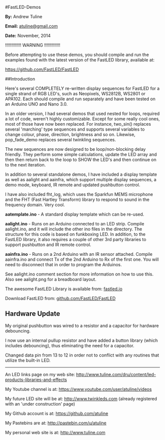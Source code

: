#FastLED-Demos


**By:** Andrew Tuline

**Email:** atuline@gmail.com

**Date:** November, 2014

!!!!!!!!!!!!! WARNING !!!!!!!!!!!!!

Before attempting to use these demos, you should compile and run the examples found with the latest version of the FastLED library, available at:


https://github.com/FastLED/FastLED



##Introduction

Here's several COMPLETELY re-written display sequences for FastLED for a single strand of RGB LED's, such as Neopixels, WS2812B, WS2801 or APA102. Each should compile and run separately and have been tested on an Arduino UNO and Nano 3.0.

In an older version, I had several demos that used nested for loops, required a lot of code, weren't highly customizable. Except for some really cool ones, most of those have now been replaced. For instance, two_sin() replaces several 'marching' type sequences and supports several variables to change colour, phase, direction, brightness and so on. Likewise, pop_fade_demo replaces several twinkling sequences.

The new sequences are now designed to be loop/non-blocking delay friendly. They perform some simple calculations, update the LED array and then then return back to the loop to SHOW the LED's and then continue on to the next iteration.

In addition to several standalone demos, I have included a display template as well as aalight and aainfra, which support multiple display sequences, a demo mode, keyboard, IR remote and updated pushbutton control.

I have also included fht_log, which uses the Sparkfun MEMS microphone and the FHT (Fast Hartley Transform) library to respond to sound in the frequency domain. Very cool.



**aatemplate.ino** - A standard display template which can be re-used.

**aalight.ino** - Runs on an Arduino connected to an LED strip. Compile aalight.ino, and it will include the other ino files in the directory. The structure for this code is based on funkboxing LED. In addition, to the FastLED library, it also requires a couple of other 3rd party libraries to support pushbutton and IR remote control.

**aainfra.ino** - Runs on a 2nd Arduino with an IR sensor attached. Compile aainfra.ino and connect Tx of the 2nd Arduino to Rx of the first one. You will need to disconnect that in order to program the Arduinos.

See aalight.ino comment section for more information on how to use this. Also see aalight.png for a breadboard layout.


The awesome FastLED Library is available from: [fastled.io](http://fastled.io/)

Download FastLED from: [github.com/FastLED/FastLED](https://github.com/FastLED/FastLED)


## Hardware Update

My original pushbutton was wired to a resistor and a capacitor for hardware debouncing. 

I now use an internal pullup resistor and have added a button library (which includes debouncing), thus eliminating the need for a capacitor.

Changed data pin from 13 to 12 in order not to conflict with any routines that utilize the built-in LED.

----------------------------------------------------------


An LED links page on my web site:       http://www.tuline.com/dru/content/led-products-libraries-and-effects

My Youtube channel is at:               https://www.youtube.com/user/atuline/videos

My future LED site will be at:          http://www.twinkleds.com  (already registered with an 'under construction' page)

My Github account is at:                https://github.com/atuline

My Pastebins are at:                    http://pastebin.com/u/atuline

My personal web site is at:             http://www.tuline.com